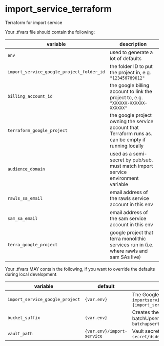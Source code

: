 # import_service_terraform
Terraform for import service

Your .tfvars file should contain the following:

**variable**|**description**
-----|-----
`env`                                             | used to generate a lot of defaults
`import_service_google_project_folder_id`    | the folder ID to put the project in, e.g. `"123456789012"`
`billing_account_id`                            | the google billing account to link the project to, e.g. `"XXXXXX-XXXXXX-XXXXXX"`
`terraform_google_project`                      | the google project owning the service account that Terraform runs as. can be empty if running locally
`audience_domain`                                | used as a semi-secret by pub/sub. must match import service environment variable
`rawls_sa_email`                                | email address of the rawls service account in this env
`sam_sa_email`                                  | email address of the sam service account in this env
`terra_google_project`                          | google project that terra monolithic services run in (i.e. where rawls and sam SAs live)


Your .tfvars MAY contain the following, if you want to override the defaults during local development:


**variable**|**default**|**description**
-----|-----|------
`import_service_google_project` | `{var.env}` | The Google project to create, `terra-importservice-{import_service_google_project}`
`bucket_suffix` | `{var.env}` | Creates the import service batchUpsert bucket, `importservice-batchupsert-{bucket_suffix}`
`vault_path` | `{var.env}/import-service` | Vault secrets will be published in `secret/dsde/firecloud/{vault_path}`
